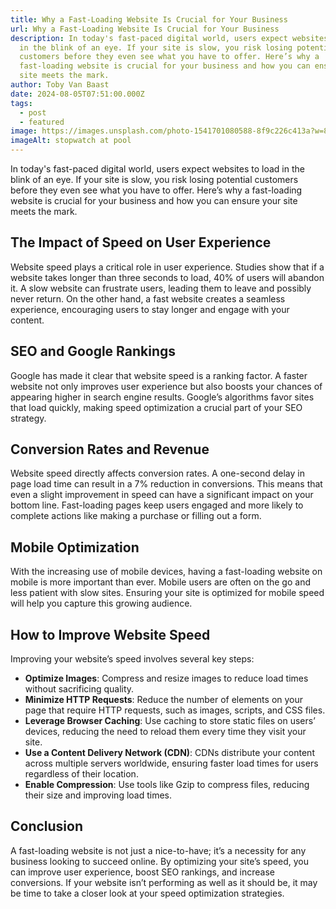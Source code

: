 ```yaml
---
title: Why a Fast-Loading Website Is Crucial for Your Business
url: Why a Fast-Loading Website Is Crucial for Your Business
description: In today's fast-paced digital world, users expect websites to load
  in the blink of an eye. If your site is slow, you risk losing potential
  customers before they even see what you have to offer. Here’s why a
  fast-loading website is crucial for your business and how you can ensure your
  site meets the mark.
author: Toby Van Baast
date: 2024-08-05T07:51:00.000Z
tags:
  - post
  - featured
image: https://images.unsplash.com/photo-1541701080588-8f9c226c413a?w=800&auto=format&fit=crop&q=60&ixlib=rb-4.0.3&ixid=M3wxMjA3fDB8MHxzZWFyY2h8M3x8c3RvcCUyMHdhdGNofGVufDB8fDB8fHww
imageAlt: stopwatch at pool
---
```

In today's fast-paced digital world, users expect websites to load in the blink of an eye. If your site is slow, you risk losing potential customers before they even see what you have to offer. Here’s why a fast-loading website is crucial for your business and how you can ensure your site meets the mark.

## The Impact of Speed on User Experience

Website speed plays a critical role in user experience. Studies show that if a website takes longer than three seconds to load, 40% of users will abandon it. A slow website can frustrate users, leading them to leave and possibly never return. On the other hand, a fast website creates a seamless experience, encouraging users to stay longer and engage with your content.

## SEO and Google Rankings

Google has made it clear that website speed is a ranking factor. A faster website not only improves user experience but also boosts your chances of appearing higher in search engine results. Google’s algorithms favor sites that load quickly, making speed optimization a crucial part of your SEO strategy.

## Conversion Rates and Revenue

Website speed directly affects conversion rates. A one-second delay in page load time can result in a 7% reduction in conversions. This means that even a slight improvement in speed can have a significant impact on your bottom line. Fast-loading pages keep users engaged and more likely to complete actions like making a purchase or filling out a form.

## Mobile Optimization

With the increasing use of mobile devices, having a fast-loading website on mobile is more important than ever. Mobile users are often on the go and less patient with slow sites. Ensuring your site is optimized for mobile speed will help you capture this growing audience.

## How to Improve Website Speed

Improving your website’s speed involves several key steps:

- **Optimize Images**: Compress and resize images to reduce load times without sacrificing quality.
- **Minimize HTTP Requests**: Reduce the number of elements on your page that require HTTP requests, such as images, scripts, and CSS files.
- **Leverage Browser Caching**: Use caching to store static files on users’ devices, reducing the need to reload them every time they visit your site.
- **Use a Content Delivery Network (CDN)**: CDNs distribute your content across multiple servers worldwide, ensuring faster load times for users regardless of their location.
- **Enable Compression**: Use tools like Gzip to compress files, reducing their size and improving load times.

## Conclusion

A fast-loading website is not just a nice-to-have; it’s a necessity for any business looking to succeed online. By optimizing your site’s speed, you can improve user experience, boost SEO rankings, and increase conversions. If your website isn’t performing as well as it should be, it may be time to take a closer look at your speed optimization strategies.

